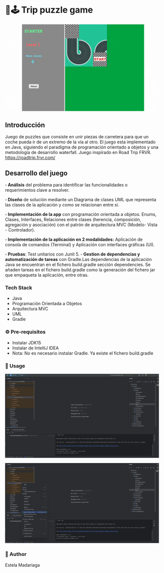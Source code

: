 # 🧩🕹️ Trip puzzle game

![Demo - Trip puzzle game](https://github.com/estelacode/trip_puzzle_game/blob/main/media/Trip_Puzzle_Game.gif)


## Introducción
Juego de puzzles que consiste en unir piezas de carretera para que un coche pueda ir de un extremo de la vía al otro. El juego esta implementado en Java, siguiendo el paradigma de programación orientado a objetos y una metodología de desarrollo waterfall. Juego inspirado en Road Trip FRVR. https://roadtrip.frvr.com/

## Desarrollo del juego

▫️ **Análisis**  del problema para identificar las funcionalidades o requerimientos clave a resolver.

▫️ **Diseño** de solución  mediante  un Diagrama  de clases UML  que representa las clases  de la aplicación y como se relacionan entre sí.

▫️ **Implementación de la app**  con programación orientada a objetos. Enums, Clases, Interfaces, Relaciones entre clases (herencia, composición, agregación y asociación) con el patrón de arquitectura MVC (Modelo- Vista - Controlador).

▫️ **Implementación de la aplicación en 2 modalidades:** Aplicación de consola de comandos (Terminal) y Aplicación con interfaces gráficas (UI).

▫️ **Pruebas**: Test unitarios con Junit 5.
▫️ **Gestion de dependencias y automatización de tareas** con Gradle.Las dependencias de la aplicación Java se encuentran en el fichero build.gradle sección dependencies. Se añaden tareas en el fichero build.gradle  como  la generación del fichero jar que empaqueta la aplicación, entre otras.

### Tech Stack
* Java
* Programación Orientada a Objetos
* Arquitectura MVC 
* UML
* Gradle


### ⚙️ Pre-requisitos
* Instalar JDK15
* Instalar de IntelliJ IDEA
* Nota: No es necesario instalar Gradle. Ya existe el fichero build.gradle


### 🚀 Usage 

![Generar el .jar  para lanzar la aplicación](https://github.com/estelacode/trip_puzzle_game/blob/main/media/gradle_task_jar.png)

![ Arrancar la aplicación](https://github.com/estelacode/trip_puzzle_game/blob/main/media/run_jar_idea.png)

### 👋 Author
Estela Madariaga
